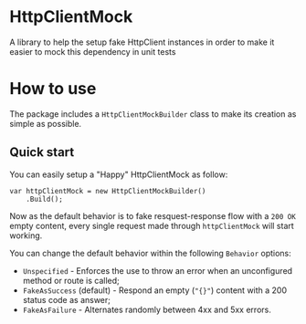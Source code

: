 # HttpClientMock
A library to help the setup fake HttpClient instances in order to make it easier to mock this dependency in unit tests

# How to use
The package includes a `HttpClientMockBuilder` class to make its creation as simple as possible.

## Quick start
You can easily setup a "Happy" HttpClientMock as follow:

```
var httpClientMock = new HttpClientMockBuilder()
    .Build();
```

Now as the default behavior is to fake resquest-response flow with a `200 OK` empty content, every single request made through `httpClientMock` will start working.

You can change the default behavior within the following `Behavior` options:

- `Unspecified` - Enforces the use to throw an error when an unconfigured method or route is called;
- `FakeAsSuccess` (default) - Respond an empty (`"{}"`) content with a 200 status code as answer;
- `FakeAsFailure` - Alternates randomly between 4xx and 5xx errors.


